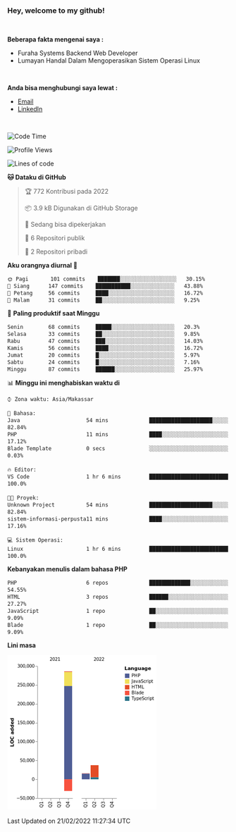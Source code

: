 <h3>Hey, welcome to my github!</h3>

<br>

<p><strong>Beberapa fakta mengenai saya :</strong></p>

<ul>
  <li>Furaha Systems Backend Web Developer</li>
  <li>Lumayan Handal Dalam Mengoperasikan Sistem Operasi Linux</li>
</ul>

<br>

<p><strong>Anda bisa menghubungi saya lewat :</strong></p>

<ul>
  <li><a href="mailto:renaldiapriyanto419@gmail.com">Email</a></li>
  <li><a href="https://www.linkedin.com/in/renaldi-kadang-314314206/">LinkedIn</a></li>
</ul>

<br>

<!--START_SECTION:waka-->
![Code Time](http://img.shields.io/badge/Code%20Time-8%20hrs%2016%20mins-blue)

![Profile Views](http://img.shields.io/badge/Profil%20dilihat-91-blue)

![Lines of code](https://img.shields.io/badge/Sejak%20Hello%20World%20aku%20telah%20menulis-271%20Thousand%20baris%20kode-blue)

**🐱 Dataku di GitHub** 

> 🏆 772 Kontribusi pada 2022
 > 
> 📦 3.9 kB Digunakan di GitHub Storage 
 > 
> 💼 Sedang bisa dipekerjakan
 > 
> 📜 6 Repositori publik 
 > 
> 🔑 2 Repositori pribadi  
 > 
**Aku orangnya diurnal 🐤** 

```text
🌞 Pagi       101 commits    ███████░░░░░░░░░░░░░░░░░░   30.15% 
🌆 Siang      147 commits    ███████████░░░░░░░░░░░░░░   43.88% 
🌃 Petang     56 commits     ████░░░░░░░░░░░░░░░░░░░░░   16.72% 
🌙 Malam      31 commits     ██░░░░░░░░░░░░░░░░░░░░░░░   9.25%

```
📅 **Paling produktif saat Minggu** 

```text
Senin        68 commits     █████░░░░░░░░░░░░░░░░░░░░   20.3% 
Selasa       33 commits     ██░░░░░░░░░░░░░░░░░░░░░░░   9.85% 
Rabu         47 commits     ███░░░░░░░░░░░░░░░░░░░░░░   14.03% 
Kamis        56 commits     ████░░░░░░░░░░░░░░░░░░░░░   16.72% 
Jumat        20 commits     █░░░░░░░░░░░░░░░░░░░░░░░░   5.97% 
Sabtu        24 commits     █░░░░░░░░░░░░░░░░░░░░░░░░   7.16% 
Minggu       87 commits     ██████░░░░░░░░░░░░░░░░░░░   25.97%

```


📊 **Minggu ini menghabiskan waktu di** 

```text
⌚︎ Zona waktu: Asia/Makassar

💬 Bahasa: 
Java                     54 mins             ████████████████████░░░░░   82.84% 
PHP                      11 mins             ████░░░░░░░░░░░░░░░░░░░░░   17.12% 
Blade Template           0 secs              ░░░░░░░░░░░░░░░░░░░░░░░░░   0.03%

🔥 Editor: 
VS Code                  1 hr 6 mins         █████████████████████████   100.0%

🐱‍💻 Proyek: 
Unknown Project          54 mins             ████████████████████░░░░░   82.84% 
sistem-informasi-perpusta11 mins             ████░░░░░░░░░░░░░░░░░░░░░   17.16%

💻 Sistem Operasi: 
Linux                    1 hr 6 mins         █████████████████████████   100.0%

```

**Kebanyakan menulis dalam bahasa PHP** 

```text
PHP                      6 repos             █████████████░░░░░░░░░░░░   54.55% 
HTML                     3 repos             ██████░░░░░░░░░░░░░░░░░░░   27.27% 
JavaScript               1 repo              ██░░░░░░░░░░░░░░░░░░░░░░░   9.09% 
Blade                    1 repo              ██░░░░░░░░░░░░░░░░░░░░░░░   9.09%

```


**Lini masa**

![Chart not found](https://raw.githubusercontent.com/Sylent-Sys/Sylent-Sys/main/charts/bar_graph.png) 


 Last Updated on 21/02/2022 11:27:34 UTC
<!--END_SECTION:waka-->
